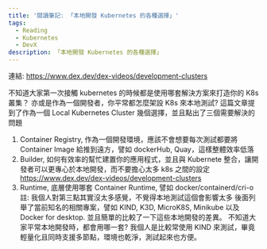 ```yaml
---
title: '閱讀筆記: 「本地開發 Kubernetes 的各種選擇」'
tags:
  - Reading
  - Kubernetes
  - DevX
description: 「本地開發 Kubernetes 的各種選擇」
---
```


連結: https://www.dex.dev/dex-videos/development-clusters

不知道大家第一次接觸 kubernetes 的時候都是使用哪套解決方案來打造你的 K8s 叢集？ 亦或是作為一個開發者，你平常都怎麼架設 K8s 來本地測試?
這篇文章提到了作為一個 Local Kubernetes Cluster 幾個選擇，並且點出了三個需要解決的問題
1.  Container Registry, 作為一個開發環境，應該不會想要每次測試都要將 Container Image 給推到遠方，譬如 dockerHub, Quay，這樣整體效率低落
2. Builder, 如何有效率的幫忙建置你的應用程式，並且與 Kubernete 整合，讓開發者可以更專心於本地開發，而不要擔心太多 k8s 之間的設定
https://www.dex.dev/dex-videos/development-clusters
3. Runtime, 底層使用哪套 Container Runtime, 譬如 docker/containerd/cri-o
註: 我個人對第三點其實沒太多感覺，不覺得本地測試這個會影響太多
後面列舉了當前知名的相關專案，譬如 KIND, K3D, MicroK8S, Minikube 以及 Docker for desktop. 並且簡單的比較了一下這些本地開發的差異。
不知道大家平常本地開發時，都會用哪一套?
我個人是比較常使用 KIND 來測試，畢竟輕量化且同時支援多節點，環境也乾淨，測試起來也方便。
